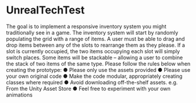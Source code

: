 # UnrealTechTest
The goal is to implement a responsive inventory system you might traditionally see in a
game.
The inventory system will start by randomly populating the grid with a range of items.
A user must be able to drag and drop items between any of the slots to rearrange them as
they please. If a slot is currently occupied, the two items occupying each slot will simply
switch places. Some items will be stackable – allowing a user to combine the stack of two
items of the same type.
Please follow the rules below when creating the prototype:
● Please only use the assets provided
● Please use your own original code
● Make the code modular, appropriately creating classes where required
● Avoid downloading off-the-shelf assets. e.g. From the Unity Asset Store
● Feel free to experiment with your own animations
